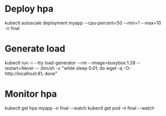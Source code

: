 # Deploy hpa
kubectl autoscale deployment myapp --cpu-percent=50 --min=1 --max=10 -n final

# Generate load
kubectl run -i --tty load-generator --rm --image=busybox:1.28 --restart=Never -- /bin/sh -c "while sleep 0.01; do wget -q -O- http://localhost:81; done"

# Monitor hpa
kubectl get hpa myapp -n final --watch 
kubectl get pod -n final --watch 
